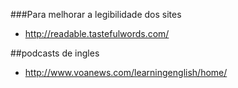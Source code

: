 ###Para melhorar a legibilidade dos sites

* http://readable.tastefulwords.com/

##podcasts de ingles

* http://www.voanews.com/learningenglish/home/
